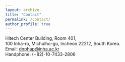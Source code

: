 ```yaml
---
layout: archive
title: "Contact"
permalink: /contact/
author_profile: true
---
```


Hitech Center Building, Room 401,\
100 Inha-ro, Michulho-gu, Incheon 22212, South Korea.\
Email: dnphap@inha.ac.kr\
Handphone: (+82)-10-7433-2806